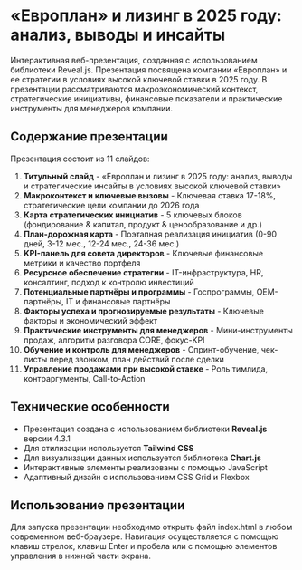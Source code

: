 # «Европлан» и лизинг в 2025 году: анализ, выводы и инсайты

Интерактивная веб-презентация, созданная с использованием библиотеки Reveal.js. Презентация посвящена компании «Европлан» и ее стратегии в условиях высокой ключевой ставки в 2025 году. В презентации рассматриваются макроэкономический контекст, стратегические инициативы, финансовые показатели и практические инструменты для менеджеров компании.

## Содержание презентации

Презентация состоит из 11 слайдов:

1. **Титульный слайд** - «Европлан и лизинг в 2025 году: анализ, выводы и стратегические инсайты в условиях высокой ключевой ставки»
2. **Макроконтекст и ключевые вызовы** - Ключевая ставка 17-18%, стратегические цели компании до 2026 года
3. **Карта стратегических инициатив** - 5 ключевых блоков (фондирование & капитал, продукт & ценообразование и др.)
4. **План-дорожная карта** - Поэтапная реализация инициатив (0-90 дней, 3-12 мес., 12-24 мес., 24-36 мес.)
5. **KPI-панель для совета директоров** - Ключевые финансовые метрики и качество портфеля
6. **Ресурсное обеспечение стратегии** - IT-инфраструктура, HR, консалтинг, подход к контролю инвестиций
7. **Потенциальные партнёры и программы** - Госпрограммы, OEM-партнёры, IT и финансовые партнёры
8. **Факторы успеха и прогнозируемые результаты** - Ключевые факторы и экономический эффект
9. **Практические инструменты для менеджеров** - Мини-инструменты продаж, алгоритм разговора CORE, фокус-KPI
10. **Обучение и контроль для менеджеров** - Спринт-обучение, чек-листы перед звонком, план действий после сделки
11. **Управление продажами при высокой ставке** - Роль тимлида, контраргументы, Call-to-Action

## Технические особенности

- Презентация создана с использованием библиотеки **Reveal.js** версии 4.3.1
- Для стилизации используется **Tailwind CSS**
- Для визуализации данных используется библиотека **Chart.js**
- Интерактивные элементы реализованы с помощью JavaScript
- Адаптивный дизайн с использованием CSS Grid и Flexbox

## Использование презентации

Для запуска презентации необходимо открыть файл index.html в любом современном веб-браузере. Навигация осуществляется с помощью клавиш стрелок, клавиш Enter и пробела или с помощью элементов управления в нижней части экрана.
